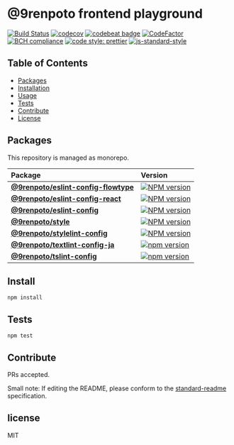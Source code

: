 # @9renpoto frontend playground

[![Build Status](https://travis-ci.org/9renpoto/frontend.svg?branch=master)](https://travis-ci.org/9renpoto/frontend)
[![codecov](https://codecov.io/gh/9renpoto/frontend/branch/master/graph/badge.svg)](https://codecov.io/gh/9renpoto/frontend)
[![codebeat badge](https://codebeat.co/badges/869816f5-3e68-4c71-a7dc-e62ab9c982dd)](https://codebeat.co/projects/github-com-9renpoto-frontend-master-d6e093af-48fc-4688-9bc8-476727971317)
[![CodeFactor](https://www.codefactor.io/repository/github/9renpoto/frontend/badge)](https://www.codefactor.io/repository/github/9renpoto/frontend)
[![BCH compliance](https://bettercodehub.com/edge/badge/9renpoto/frontend?branch=master)](https://bettercodehub.com/)
[![code style: prettier](https://img.shields.io/badge/code_style-prettier-ff69b4.svg?style=flat-square)](https://github.com/prettier/prettier)
[![js-standard-style](https://img.shields.io/badge/code%20style-standard-brightgreen.svg)](https://standardjs.com/)

## Table of Contents

- [Packages](#packages)
- [Installation](#install)
- [Usage](#usage)
- [Tests](#tests)
- [Contribute](#contribute)
- [License](#license)

## Packages

This repository is managed as monorepo.

| Package                                                                   | Version                                                                                                                                            |
| :------------------------------------------------------------------------ | :------------------------------------------------------------------------------------------------------------------------------------------------- |
| **[@9renpoto/eslint-config-flowtype](./packages/eslint-config-flowtype)** | [![NPM version](https://badge.fury.io/js/%409renpoto%2Feslint-config-flowtype.svg)](https://badge.fury.io/js/%409renpoto%2Feslint-config-flowtype) |
| **[@9renpoto/eslint-config-react](./packages/eslint-config-react)**       | [![NPM version](https://badge.fury.io/js/%409renpoto%2Feslint-config-react.svg)](https://badge.fury.io/js/%409renpoto%2Feslint-config-react)       |
| **[@9renpoto/eslint-config](./packages/eslint-config)**                   | [![NPM version](https://badge.fury.io/js/%409renpoto%2Feslint-config.svg)](https://badge.fury.io/js/%409renpoto%2Feslint-config)                   |
| **[@9renpoto/style](./packages/style)**                                   | [![NPM version](https://badge.fury.io/js/%409renpoto%2Fstyle.svg)](https://badge.fury.io/js/%409renpoto%2Fstyle)                                   |
| **[@9renpoto/stylelint-config](./packages/stylelint-config)**             | [![NPM version](https://badge.fury.io/js/%409renpoto%2Fstylelint-config.svg)](https://badge.fury.io/js/%409renpoto%2Fstylelint-config)             |
| **[@9renpoto/textlint-config-ja](./packages/textlint-config-ja)**         | [![npm version](https://badge.fury.io/js/%409renpoto%2Ftextlint-config-ja.svg)](https://badge.fury.io/js/%409renpoto%2Ftextlint-config-ja)         |
| **[@9renpoto/tslint-config](./packages/tslint-config)**                   | [![npm version](https://badge.fury.io/js/%409renpoto%2Ftslint-config.svg)](https://badge.fury.io/js/%409renpoto%2Ftslint-config)                   |

## Install

    npm install

## Tests

    npm test

## Contribute

PRs accepted.

Small note: If editing the README, please conform to the [standard-readme](https://github.com/RichardLitt/standard-readme) specification.

## license

MIT
